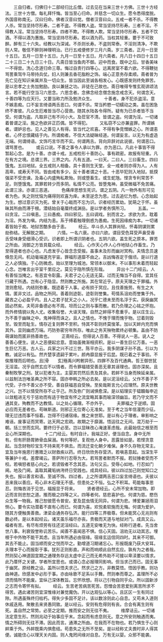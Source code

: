 <!-- { "loadSidebar": true } -->
　　三自归者。归佛归十二部经归比丘僧。过去见在当来三世十方佛。三世十方经法。三世十方僧。每礼拜忏悔。皆当至心归命。并慈念一切众生。愿令悉得度脱。外国音称南无。汉曰归命。佛者汉音曰觉。僧者汉音曰众。五戒一者不杀。不得教人杀。常当坚持尽形寿。二者不盗。不得教人盗。常当坚持尽形寿。三者不淫。不得教人淫。常当坚持尽形寿。四者不欺。不得教人欺。常当坚持尽形寿。五者不饮酒。不得以酒为惠施。常当坚持尽形寿。若以酒为药。当权其轻重。要于不可致醉。醉有三十六失。经教以为深诫。不杀则长寿。不盗则常泰。不淫则清净。不欺则人常。敬信不醉则神理明治。已行五戒便修岁三月六斋。岁三斋者。正月一日至十五日。五月一日至十五日。九月一日至十五日。月六斋者。月八日十四日十五日二十三日二十九日三十日。凡斋日皆当鱼肉不御。迎中而食。既中之后。甘香美味一不得尝。洗心念道归命三尊。悔过自责行四等心。远离房室不着六欲。不得鞭挞骂詈乘驾牛马带持兵仗。妇人则兼去香花脂粉之饰。端心正意务存柔顺。斋者普为先亡见在知识亲属并及一切众生。皆当因此至诚各相发心。心既感发则终免罪苦。是以忠孝之士务加勉励。良以兼拯之功。非徒在己故也。斋日唯得专惟玄观讲颂法言。若不能行空当习六思念。六思念者。念佛念经念僧念施念戒念天。何谓念天。十善四等为应天行。又要当称力所及勉济众生。
　　十善者。身不犯杀盗淫。意不嫉恚痴。口不妄言绮语两舌恶口。何谓不杀。常当矜愍一切蠕动之类。虽在困急终不害彼。凡众生厄难皆当尽心营救。随其水陆各令得所。疑有为已杀者皆不当受。何谓为盗。凡取非己有不问小大。及莅官不清。皆谓之盗。何谓为淫。一切诸着普谓之淫。施之色欲非正匹偶。皆不得犯。
　　又私窃不公亦兼盗罪。所谓嫉者。谓妒忌也。见人之善见人有得。皆当代之欢喜。不得有争竞憎嫉之心。所谓恚者。心怀忿恨藏结于内。所谓痴者。不信大法疑昧经道。何谓妄言。以无为有虚造无端。何谓绮语。文饰巧言华而不实。何谓两舌。背向异辞对此说彼。何谓恶口。谓骂詈也。
　　或云口说。不善之事令人承以为罪。亦为恶口。凡此十事皆不得暂起心念。是为十善。亦谓十戒。五戒检形十善防心。事有疏密。故报有轻重。凡在有方之境。总谓三界。三界之内。凡有五道。一曰天。二曰人。三曰畜生。四曰饿鬼。五曰地狱。全五戒则人相备。具十善则生天堂。全一戒者则亦得为人。人有高卑。或寿夭不同。皆由戒有多少。反十善者谓之十恶。十恶毕犯则入地狱。抵揬强梁不受忠谏。及毒心内盛殉私欺殆。则或堕畜生。或生蛇虺。悭贪专利常苦不足。则堕饿鬼。其罪若转少而多阴。私情不公亮。皆堕鬼神。虽受微福不免苦痛。此谓三涂。亦谓三恶道。
　　色痛痒思想生死识。谓之五阴。凡一物外有形可见者为色。失之则忧恼为痛得则欢喜为痒。未至逆念为思。过去追忆为想。心念始起为生。想过意识灭为死。曾关于心戢而不忘为识。识者经历累劫。犹萌之于怀。虽昧其所由而滞于根。潜结始自毫厘终成渊岳。是以学者务慎所习。
　　五盖。一曰贪淫。二曰嗔恚。三曰愚痴。四曰邪见。五曰调戏。别而言之。求欲为贪。耽着为淫。外发为嗔。内结为恚。系于缚着触理倒惑为愚痴。生死因缘痴为本。一切诸着皆始于痴。地狱苦酷多由于恚。
　　经云。卒斗杀人其罪尚轻。怀毒阴谋则累劫弥结。无解脱之期。
　　六情。一名六衰。亦曰六欲。谓目受色耳受声鼻受香舌受味身受细滑心受识。识者即上所谓识阴者也。五阴六欲。盖生死之原本。罪苦之所由。消御之方皆具载众经。
　　经云。心作天心作人心作地狱心作畜生。乃至得道者也亦心也。凡虑发乎心皆念念受报。虽事未及形而幽对冥构。夫情念员速倏忽无间。机动毫端遂充宇宙。罪福形道靡不由之。吉凶悔吝定于俄顷。是以行道之人必慎独。于心防微虑。始以至理为城池。常领本以御末。不以事形未着而轻起心念。岂唯言出乎室千里应之。莫见乎隐所慎在形哉。
　　异出十二门经云。人有善恒当掩之。有恶宜令彰露。夫君子之心无适无莫。过而无悔当不自得。宜其任行藏于所遇。岂有心于隐显。然则教之所施。其在常近乎。原夫天理之于罪福。外泄则愈轻。内结则弥重。既迹着于人事。必有损于冥应。且伐善施劳。有生之大情。匿非文过。品物之所同。善着则迹彰。迹彰则誉集。苟情系沮劝而誉集于外。藏吝之心必盈乎内。且人之君子犹天之小人。况乎仁德未至而名浮于实。获戾幽冥固必然矣。夫苟非备德必有不周。坦而公之则与事而散。若乃负理之心铭之怀抱。而外修情貌以免人尤。收集俗誉。大诬天理。自然之衅得不愈重乎。是以庄生云。为不善于幽昧之中。鬼神得而诛之。且人之情也。不愧于理而愧乎物。愆着则毁至。毁至而耻生。情存近复则弊不至积。恃其不彰则终莫悛革。加以天衅内充而惧其外。显则幽虑万端。巧防弥密穷年所存。唯此之务天殃物累终必顿集。盖由不防萌谋始而匿非扬善故也。
　　正斋经云。但得说人百善。不得说人一恶。说人之善善心便生。说人之恶便起忿意。意始虽微渐相资积。是以一善生巨亿万善。一恶生巨亿万恶。古人云。兵家之兴不过三世。陈平亦云。我多阴谋子孙不昌。引以为教。诚足以有弘。然齐楚享遗嗣于累叶。颜冉靡显报于后昆。既已着之于事验。不俟推理而后明也。且[骨　　玄]殛禹兴盻鲋异形。四罪不及百代通典。哲王御世犹无淫滥。况乎自然玄应不以情者。而令罪福错受善恶无章其诬理也。固亦深矣。且秦制牧孥之刑。犹以犯者为主。主婴其罚然后责及其余。若衅不当身而殃延亲属。以兹制法岂唯圣典之所不容。固亦申韩之所必去矣。是以泥洹经云。父作不善子不代受。子作不善父亦不受。善自获福恶自受殃。至矣哉斯言允心应理然。原夫世教之兴。岂不以情受所存不止乎己。所及弥广则诫惧愈深。是以韬理实于韫韥每申近以敛粗进无亏于惩劝而有适于物宜有怀之流宜略其事而喻深领幽旨。若乃守文而不通其变。殉教而不达教情。以之处心循理。不亦外乎。
　　夫罪福之于逆顺。固必应而无差者也。苟昧斯道。则邪正无位寄心无准矣。至于考之当年信漫而少征。理无愆违而事不恒着。岂得不归诸宿缘。推之来世耶。是以有心于理者。审影响之难诬。废事证而冥寄。达天网之宏疏。故期之于靡漏。悟运往之无间。混万劫于一朝。括三世而玄同。要终归于必至。岂以显昧改心淹速革虑哉。此最始信之根至而业心所深期也。
　　十二门经云。有时自计。我端正好。便当自念。身中无所有。但有肝肠胃肺骨血屎溺。有何等好。复观他人身中。恶露皆如是。若悭贪意起。当念财物珍宝生不持来死不俱去。而流迁变化朝夕难保。身不久存物无常主。宜及当年施恩行惠赡乏以财救疾以药。终日欣欣务存营济。若嗔恚意起。当深生平等兼护十戒。差摩竭云。菩萨所行忍辱为大。若骂詈者默而不报。若挝捶者受而不校。若嗔怒者慈心向之。若谤毁者不念其恶。法句又云。受辱心如地。行忍如门阃。地及门阃。盖取其藏垢纳洿终日受践也。成具经曰。彼以四过加己则觉知口之失也。报以善言和语。至诚不饰。四过者。上之所谓两舌恶口妄言绮语也。夫彼以恶来我以善应。苟心非木石理无不感。但患处之不恒。弘之不积耳。苟能每事思忍。则悔吝消于见世。福报显于将来。
　　贤者德经云。心所不安未常加物。即近而言则忠恕之道。推而极之四等之义。四等者何。慈悲喜护也。何谓为慈。愍伤众生等一物我。推己恕彼愿令普安。爱及昆虫情无同异。何谓为悲。博爱兼拯雨泪恻心。要令实功潜着不直有心而已。何谓为喜。欢悦柔软施而无悔。何谓为爱护。随其方便触类善救。津梁会通务存弘济。能行四等三界极尊。但未能冥心无兆则有数必终。是以本起经云。诸天虽乐福尽亦丧。贵极而天道与地狱对门。成具又云。福者有苦。有尽有烦劳有往还泥洹经曰。五道无安唯无为快。经称行道者。先当舍世八事。利衰毁誉称讥苦乐。闻善不喜闻恶不惧。信心天固。沮劝无以动其志。埋根于中外物不能干其虑。且当年所遇必由宿缘。宿缘玄运信同四时。其来不可御。其去不能止。固当顺而安之悦而毕之。勤增道习期诸忘心。形报既废乃获大安耳。夫理本于心而报彰于事。犹形正则影直。声和而响顺此自然玄应。孰有为之者哉。然则契心神道固宜期之通理务存远太虚中正己而无希外助不可接以卑渎要以情求。此乃厝怀之关键。学者所宜思也。或谓心念必报理同影响。但当求己而已。固无事于幽冥。原经教之设。盖所以悟夫求己。然求己之方。非教莫悟。悟因乎教。则功由神道。欣感发中必形于事。亦由咏歌不足系以手舞。然则奉而尊之。盖理所不必须而情所不能废。宜纵己深体教旨。忘怀欣想。将以己引物自同乎众。所以固新涉之志而令寄怀有拟。
　　经云。生苦老苦病苦死苦。怨憎会苦恩爱别离苦所求不得苦。遇此诸苦则宜深惟缘对兼觉魔伪。开以达观弘以等心。且区区一生有同过隙。所遇虽殊终归枯朽。得失少多固不足计。该以数涂则此心自息。又苟未入道则休戚迭用。聚散去来贤愚同致。是以经云。安则有危得则有丧。合会有离生则有死。盖自然之常势。必至之定期。推而安之则无往不夷。
　　维摩诘云。一切诸法定意生形。然则兆动于始事应乎末。念起而有虑息则无。意之所安则触遇而夷。情之所碍则无往不滞。因此而言。通滞之所由。在我而不在物也。若乃惧生于心则衅乘于外。外衅既乘内惧愈结。苟患失之无所不至矣。是以经称丈夫畏时非人得其便。诚能住心以理天关内固。则人鬼罔间缘对自息。万有无以婴。众邪不能袭。
